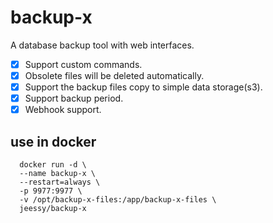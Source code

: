 # backup-x
  A database backup tool with web interfaces.
  - [x] Support custom commands.
  - [x] Obsolete files will be deleted automatically.
  - [x] Support the backup files copy to simple data storage(s3).
  - [x] Support backup period.
  - [x] Webhook support.

## use in docker
  ```
    docker run -d \
    --name backup-x \
    --restart=always \
    -p 9977:9977 \
    -v /opt/backup-x-files:/app/backup-x-files \
    jeessy/backup-x
  ```
